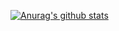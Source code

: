 [![Anurag's github stats](https://github-readme-stats.vercel.app/api?username=lukeleppan)](https://github.com/anuraghazra/github-readme-stats)
